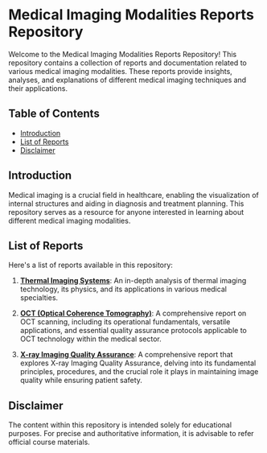 # Medical Imaging Modalities Reports Repository

Welcome to the Medical Imaging Modalities Reports Repository! This repository contains a collection of reports and documentation related to various medical imaging modalities. These reports provide insights, analyses, and explanations of different medical imaging techniques and their applications.

## Table of Contents

- [Introduction](#introduction)
- [List of Reports](#list-of-reports)
- [Disclaimer](#disclaimer)

## Introduction

Medical imaging is a crucial field in healthcare, enabling the visualization of internal structures and aiding in diagnosis and treatment planning. This repository serves as a  resource for anyone interested in learning about different medical imaging modalities.

## List of Reports

Here's a list of reports available in this repository:

1. [**Thermal Imaging Systems**](Reports/Thermal_Imaging.pdf): An in-depth analysis of thermal imaging technology, its physics, and its applications in various medical specialties.

2. [**OCT (Optical Coherence Tomography)**](Reports/Optical_Coherence_Tomography_(OCT).pdf): A comprehensive report on OCT scanning, including its operational
fundamentals, versatile applications, and essential quality assurance protocols applicable to OCT technology
within the medical sector.

3. [**X-ray Imaging Quality Assurance**](Reports/X-ray_Imaging_Quality_Assurance.pdf): A comprehensive report that explores X-ray Imaging Quality Assurance, delving into its fundamental principles, procedures, and the crucial role it plays in maintaining image quality while ensuring patient safety. 

## Disclaimer

The content within this repository is intended solely for educational purposes. For precise and authoritative information, it is advisable to refer official course materials.

